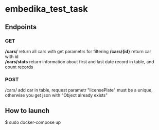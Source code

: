 # embedika_test_task

## Endpoints

### GET  
 **/cars/** return all cars with get parametrs for filtering
 **/cars/{id}** return car with id  
 **/cars/stats** return information about first and last date record in table, and count records  
 
### POST  
/cars/ add car in table, request parametr "licensePlate" must be a unique, otherwise you get json with "Object already exists"  
 
## How to launch
$ sudo docker-compose up
